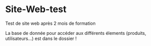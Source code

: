 # Site-Web-test
Test de site web après 2 mois de formation 

La base de donnée pour accéder aux différents élements (produits, utilisateurs...) est dans le dossier !
